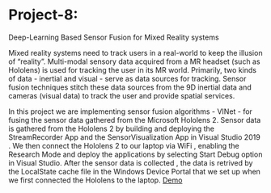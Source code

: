 # Project-8:
Deep-Learning Based Sensor Fusion for Mixed Reality systems

Mixed reality systems need to track users in a real-world to keep the illusion of  “reality”. Multi-modal sensory data acquired from a MR headset (such as Hololens) is used for tracking the user in its MR world. Primarily, two kinds of data - inertial and visual - serve as data sources for tracking. Sensor fusion techniques stitch these data sources from the 9D inertial data and cameras (visual data) to track the user and provide spatial services.

In this project we are implementing sensor fusion algorithms - VINet - for fusing the sensor data gathered from the Microsoft Hololens 2.
Sensor data is gathered from the Hololens 2 by building and deploying the StreamRecorder App and the SensorVisualization App in Visual Studio 2019 .
We then connect the Hololens 2 to our laptop via WiFi , enabling the Research Mode and deploy the applications by selecting Start Debug option in Visual Studio. 
After the sensor data is collected , the data is retrived by the LocalState cache file in the Windows Device Portal that we set up when we first connected the Hololens to the laptop.
[Demo](https://drive.google.com/file/d/1KZcFBMJ_sk-gh0QxmzvOBc2gd8cCYhYI/view?usp=sharing)
